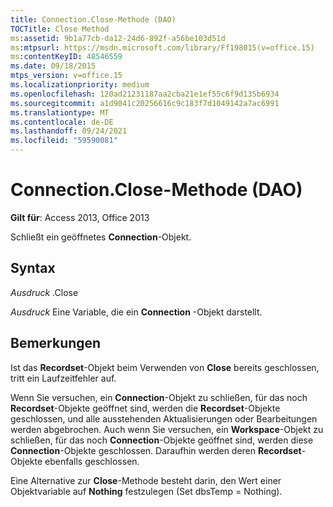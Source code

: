 ```yaml
---
title: Connection.Close-Methode (DAO)
TOCTitle: Close Method
ms:assetid: 9b1a77cb-da12-24d6-892f-a56be103d51d
ms:mtpsurl: https://msdn.microsoft.com/library/Ff198015(v=office.15)
ms:contentKeyID: 48546559
ms.date: 09/18/2015
mtps_version: v=office.15
ms.localizationpriority: medium
ms.openlocfilehash: 120ad21231187aa2cba21e1ef55c6f9d135b6934
ms.sourcegitcommit: a1d9041c20256616c9c183f7d1049142a7ac6991
ms.translationtype: MT
ms.contentlocale: de-DE
ms.lasthandoff: 09/24/2021
ms.locfileid: "59590081"
---
```

# <a name="connectionclose-method-dao"></a>Connection.Close-Methode (DAO)


**Gilt für**: Access 2013, Office 2013

Schließt ein geöffnetes **Connection**-Objekt.

## <a name="syntax"></a>Syntax

*Ausdruck* .Close

*Ausdruck* Eine Variable, die ein **Connection** -Objekt darstellt.

## <a name="remarks"></a>Bemerkungen

Ist das **Recordset**-Objekt beim Verwenden von **Close** bereits geschlossen, tritt ein Laufzeitfehler auf.

Wenn Sie versuchen, ein **Connection**-Objekt zu schließen, für das noch **Recordset**-Objekte geöffnet sind, werden die **Recordset**-Objekte geschlossen, und alle ausstehenden Aktualisierungen oder Bearbeitungen werden abgebrochen. Auch wenn Sie versuchen, ein **Workspace**-Objekt zu schließen, für das noch **Connection**-Objekte geöffnet sind, werden diese **Connection**-Objekte geschlossen. Daraufhin werden deren **Recordset**-Objekte ebenfalls geschlossen.

Eine Alternative zur **Close**-Methode besteht darin, den Wert einer Objektvariable auf **Nothing** festzulegen (Set dbsTemp = Nothing).


